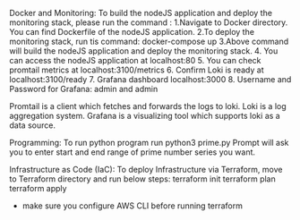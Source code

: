 Docker and Monitoring:
To build the nodeJS application and deploy the monitoring stack, please run the command : 
1.Navigate to Docker directory. You can find Dockerfile of the nodeJS application.
2.To deploy the monitoring stack, run tis command: docker-compose up
3.Above command will build the nodeJS application and deploy the monitoring stack.
4. You can access the nodeJS application at localhost:80
5. You can check promtail metrics at localhost:3100/metrics
6. Confirm Loki is ready at localhost:3100/ready
7. Grafana dashboard localhost:3000
8. Username and Password for Grafana: admin and admin


Promtail is a client which fetches and forwards the logs to loki.
Loki is a log aggregation system.
Grafana is a visualizing tool which supports loki as a data source.

Programming:
To run python program run python3 prime.py
Prompt will ask you to enter start and end range of prime number series you want.

Infrastructure as Code (IaC):
To deploy Infrastructure via Terraform, move to Terraform directory and run below steps:
terraform init
terraform plan
terraform apply 
* make sure you configure AWS CLI before running terraform
